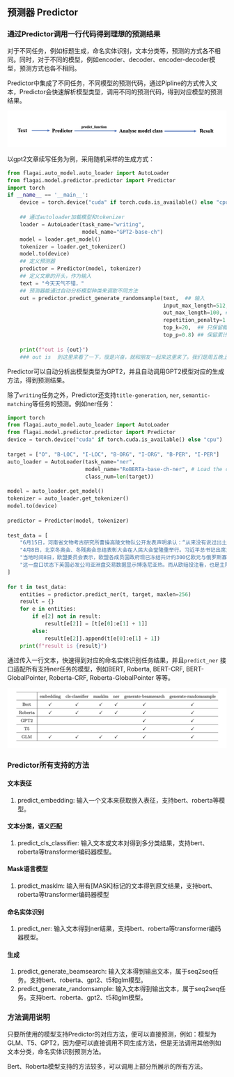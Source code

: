 ## 预测器 Predictor

### 通过Predictor调用一行代码得到理想的预测结果

对于不同任务，例如标题生成，命名实体识别，文本分类等，预测的方式各不相同。同时，对于不同的模型，例如encoder、decoder、encoder-decoder模型，预测方式也各不相同。

Predictor中集成了不同任务，不同模型的预测代码，通过Pipline的方式传入文本，Predictor会快速解析模型类型，调用不同的预测代码，得到对应模型的预测结果。

![](./img/predictor_map.png)

以gpt2文章续写任务为例，采用随机采样的生成方式：
```python
from flagai.auto_model.auto_loader import AutoLoader
from flagai.model.predictor.predictor import Predictor
import torch 
if __name__ == '__main__':
    device = torch.device("cuda" if torch.cuda.is_available() else "cpu")

    ## 通过autoloader加载模型和tokenizer
    loader = AutoLoader(task_name="writing", 
                        model_name="GPT2-base-ch")
    model = loader.get_model()
    tokenizer = loader.get_tokenizer()
    model.to(device)
    ## 定义预测器
    predictor = Predictor(model, tokenizer)
    ## 定义文章的开头，作为输入
    text = "今天天气不错，"
    ## 预测器能通过自动分析模型种类来调取不同方法
    out = predictor.predict_generate_randomsample(text,  ## 输入
                                                  input_max_length=512,  ## 最大出入长度
                                                  out_max_length=100, ## 最大输出长度
                                                  repetition_penalty=1.5, ## 避免重复输出. (https://arxiv.org/pdf/1909.05858.pdf)
                                                  top_k=20,  ## 只保留概率最大的k个token.
                                                  top_p=0.8) ## 保留累计概率大于等于top_p的token.(http://arxiv.org/abs/1904.09751)

    print(f"out is {out}")
    ### out is  到这里来看了一下，很是兴奋，就和朋友一起来这里来了。我们是周五晚上去的，人不多，所以没有排队，而且这里的环境真的很好，在这里享受美食真的很舒服，我们点了一个套餐，两个人吃刚刚好，味道很好。
```
Predictor可以自动分析出模型类型为GPT2，并且自动调用GPT2模型对应的生成方法，得到预测结果。

除了```writing```任务之外，Predictor还支持```title-generation```, ``ner``, ``semantic-matching``等任务的预测。例如ner任务：

```python
import torch
from flagai.auto_model.auto_loader import AutoLoader
from flagai.model.predictor.predictor import Predictor
device = torch.device("cuda" if torch.cuda.is_available() else "cpu")

target = ["O", "B-LOC", "I-LOC", "B-ORG", "I-ORG", "B-PER", "I-PER"]
auto_loader = AutoLoader(task_name="ner",
                         model_name="RoBERTa-base-ch-ner", # Load the checkpoints from Modelhub(model.baai.ac.cn/models)
                         class_num=len(target))

model = auto_loader.get_model()
tokenizer = auto_loader.get_tokenizer()
model.to(device)

predictor = Predictor(model, tokenizer)

test_data = [
    "6月15日，河南省文物考古研究所曹操高陵文物队公开发表声明承认：“从来没有说过出土的珠子是墓主人的",
    "4月8日，北京冬奥会、冬残奥会总结表彰大会在人民大会堂隆重举行。习近平总书记出席大会并发表重要讲话。在讲话中，总书记充分肯定了北京冬奥会、冬残奥会取得的优异成绩，全面回顾了7年筹办备赛的不凡历程，深入总结了筹备举办北京冬奥会、冬残奥会的宝贵经验，深刻阐释了北京冬奥精神，对运用好冬奥遗产推动高质量发展提出明确要求。",
    "当地时间8日，欧盟委员会表示，欧盟各成员国政府现已冻结共计约300亿欧元与俄罗斯寡头及其他被制裁的俄方人员有关的资产。",
    "这一盘口状态下英国必发公司亚洲盘交易数据显示博洛尼亚热。而从欧赔投注看，也是主队热。巴勒莫两连败，",
]

for t in test_data:
    entities = predictor.predict_ner(t, target, maxlen=256)
    result = {}
    for e in entities:
        if e[2] not in result:
            result[e[2]] = [t[e[0]:e[1] + 1]]
        else:
            result[e[2]].append(t[e[0]:e[1] + 1])
    print(f"result is {result}")
```
通过传入一行文本，快速得到对应的命名实体识别任务结果，并且``predict_ner`` 接口适配所有支持ner任务的模型，例如BERT, Roberta, BERT-CRF, BERT-GlobalPointer, Roberta-CRF, Roberta-GlobalPointer 等等。

![predictor-table](../docs/img/predictor_table.png)


### Predictor所有支持的方法
#### 文本表征
1. predict_embedding: 输入一个文本来获取嵌入表征，支持bert、roberta等模型。
#### 文本分类，语义匹配
1. predict_cls_classifier: 输入文本或文本对得到多分类结果，支持bert、roberta等transformer编码器模型。
#### Mask语言模型
1. predict_masklm: 输入带有[MASK]标记的文本得到原文结果，支持bert、roberta等transformer编码器模型
#### 命名实体识别
1. predict_ner: 输入文本得到ner结果，支持bert、roberta等transformer编码器模型。
#### 生成
1. predict_generate_beamsearch: 输入文本得到输出文本，属于seq2seq任务。支持bert、roberta、gpt2、t5和glm模型。
2. predict_generate_randomsample: 输入文本得到输出文本，属于seq2seq任务。支持bert、roberta、gpt2、t5和glm模型。

### 方法调用说明
只要所使用的模型支持Predictor的对应方法，便可以直接预测，例如：模型为GLM、T5、GPT2，因为便可以直接调用不同生成方法，但是无法调用其他例如文本分类，命名实体识别预测方法。

Bert、Roberta模型支持的方法较多，可以调用上部分所展示的所有方法。